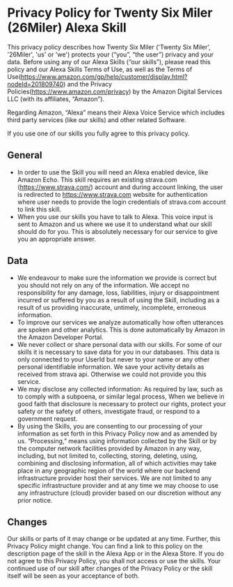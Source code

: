 # Privacy Policy for Twenty Six Miler (26Miler) Alexa Skill

This privacy policy describes how Twenty Six Miler ('Twenty Six Miler', '26Miler', 'us' or 'we') protects your (“you”, “the user”) privacy and your data. Before using any of our Alexa Skills (“our skills”), please read this policy and our Alexa Skills Terms of Use, as well as the Terms of Use(https://www.amazon.com/gp/help/customer/display.html?nodeId=201809740) and the Privacy Policies(https://www.amazon.com/privacy) by the Amazon Digital Services LLC (with its affiliates, “Amazon”).

Regarding Amazon, “Alexa” means their Alexa Voice Service which includes third party services (like our skills) and other related Software.

If you use one of our skills you fully agree to this privacy policy.

## General
- In order to use the Skill you will need an Alexa enabled device, like Amazon Echo. This skill requires an existing strava.com (https://www.strava.com/) account and during account linking, the user is redirected to https://www.strava.com website for authentication where user needs to provide the login credentials of strava.com account to link this skill.
- When you use our skills you have to talk to Alexa. This voice input is sent to Amazon and us where we use it to understand what our skill should do for you. This is absolutely necessary for our service to give you an appropriate answer.

## Data
- We endeavour to make sure the information we provide is correct but you should not rely on any of the information. We accept no responsibility for any damage, loss, liabilities, injury or disappointment incurred or suffered by you as a result of using the Skill, including as a result of us providing inaccurate, untimely, incomplete, erroneous information.
- To improve our services we analyze automatically how often utterances are spoken and other analytics. This is done automatically by Amazon in the Amazon Developer Portal.
- We never collect or share personal data with our skills. For some of our skills it is necessary to save data for you in our databases. This data is only connected to your UserId but never to your name or any other personal identifiable information. We save your activity details as received from strava api. Otherwise we could not provide you this service.
- We may disclose any collected information: As required by law, such as to comply with a subpoena, or similar legal process, When we believe in good faith that disclosure is necessary to protect our rights, protect your safety or the safety of others, investigate fraud, or respond to a government request.
- By using the Skills, you are consenting to our processing of your information as set forth in this Privacy Policy now and as amended by us. “Processing,” means using information collected by the Skill or by the computer network facilities provided by Amazon in any way, including, but not limited to, collecting, storing, deleting, using, combining and disclosing information, all of which activities may take place in any geographic region of the world where our backend infrastructure provider host their services. We are not limited to any specific infrastructure provider and at any time we may choose to use any infrastructure (cloud) provider based on our discretion without any prior notice.

## Changes
Our skills or parts of it may change or be updated at any time. Further, this Privacy Policy might change. You can find a link to this policy on the description page of the skill in the Alexa App or in the Alexa Store. If you do not agree to this Privacy Policy, you shall not access or use the skills. Your continued use of our skill after changes of the Privacy Policy or the skill itself will be seen as your acceptance of both.
